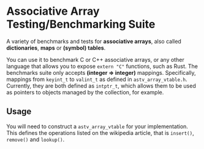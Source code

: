 # Associative Array Testing/Benchmarking Suite

A variety of benchmarks and tests for **associative arrays**, also
called **dictionaries**, **maps** or **(symbol) tables**.

You can use it to benchmark C or C++ associative arrays, or any other
language that allows you to expose `extern "C"` functions, such as Rust.
The benchmarks suite only accepts **(integer ⇒ integer)** mappings.
Specifically, mappings from `keyint_t` to `valint_t` as defined in
`astv_array_vtable.h`. Currently, they are both defined as `intptr_t`,
which allows them to be used as pointers to objects managed by the
collection, for example.

## Usage

You will need to construct a `astv_array_vtable` for your 
implementation. This defines the operations listed on the wikipedia 
article, that is `insert()`, `remove()` and `lookup()`.